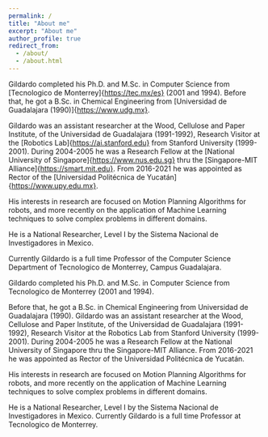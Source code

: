 ```yaml
---
permalink: /
title: "About me"
excerpt: "About me"
author_profile: true
redirect_from: 
  - /about/
  - /about.html
---
```

Gildardo completed his Ph.D. and M.Sc. in Computer Science from [Tecnologico de Monterrey]{https://tec.mx/es} (2001 and 1994). Before that, he got a B.Sc. in Chemical Engineering from [Universidad de Guadalajara (1990)]{https://www.udg.mx}.


Gildardo was an assistant researcher at the Wood, Cellulose and Paper Institute, of the Universidad de Guadalajara (1991-1992), Research Visitor at the [Robotics Lab]{https://ai.stanford.edu} from Stanford University (1999-2001). During 2004-2005 he was a Research Fellow at the [National University of Singapore]{https://www.nus.edu.sg} thru the [Singapore-MIT Alliance]{https://smart.mit.edu}. From 2016-2021 he was appointed as Rector of the [Universidad Politécnica de Yucatán]{https://www.upy.edu.mx}.


His interests in research are focused on Motion Planning Algorithms for robots, and more recently on the application of Machine Learning techniques to solve complex problems in different domains.


He is a National Researcher, Level I by the Sistema Nacional de Investigadores in Mexico.

Currently Gildardo is a full time Professor of the Computer Science Department of Tecnologico de Monterrey, Campus Guadalajara.

Gildardo completed his Ph.D. and M.Sc. in Computer Science from Tecnologico de Monterrey (2001 and 1994). 

Before that, he got a B.Sc. in Chemical Engineering from Universidad de Guadalajara (1990).
Gildardo was an assistant researcher at the Wood, Cellulose and Paper Institute, of the Universidad de Guadalajara (1991-1992), Research Visitor at the Robotics Lab from Stanford University (1999-2001). During 2004-2005 he was a Research Fellow at the National University of Singapore thru the Singapore-MIT Alliance. From 2016-2021 he was appointed as Rector of the Universidad Politécnica de Yucatán.


His interests in research are focused on Motion Planning Algorithms for robots, and more recently on the application of Machine Learning techniques to solve complex problems in different domains.


He is a National Researcher, Level I by the Sistema Nacional de Investigadores in Mexico.
Currently Gildardo is a full time Professor at Tecnologico de Monterrey.
